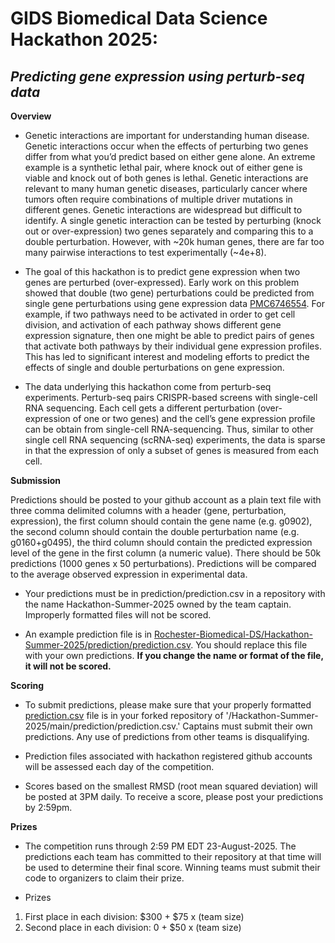 
# **GIDS Biomedical Data Science Hackathon 2025:** 
## _Predicting gene expression using perturb-seq data_ 

**Overview**

- Genetic interactions are important for understanding human disease. Genetic interactions occur when the effects of perturbing two genes differ from what you’d predict based on either gene alone. An extreme example is a synthetic lethal pair, where knock out of either gene is viable and knock out of both genes is lethal. Genetic interactions are relevant to many human genetic diseases, particularly cancer where tumors often require combinations of multiple driver mutations in different genes. Genetic interactions are widespread but difficult to identify. A single genetic interaction can be tested by perturbing (knock out or over-expression) two genes separately and comparing this to a double perturbation. However, with ~20k human genes, there are far too many pairwise interactions to test experimentally (~4e+8).

- The goal of this hackathon is to predict gene expression when two genes are perturbed (over-expressed). Early work on this problem showed that double (two gene) perturbations could be predicted from single gene perturbations using gene expression data [PMC6746554](https://pubmed.ncbi.nlm.nih.gov/31395745/). For example, if two pathways need to be activated in order to get cell division, and activation of each pathway shows different gene expression signature, then one might be able to predict pairs of genes that activate both pathways by their individual gene expression profiles. This has led to significant interest and modeling efforts to predict the effects of single and double perturbations on gene expression.

- The data underlying this hackathon come from perturb-seq experiments. Perturb-seq pairs CRISPR-based screens with single-cell RNA sequencing. Each cell gets a different perturbation (over-expression of one or two genes) and the cell’s gene expression profile can be obtain from single-cell RNA-sequencing. Thus, similar to other single cell RNA sequencing (scRNA-seq) experiments, the data is sparse in that the expression of only a subset of genes is measured from each cell.


**Submission**

Predictions should be posted to your github account as a plain text file with three comma delimited columns with a header (gene, perturbation, expression), the first column should contain the gene name (e.g. g0902), the second column should contain the double perturbation name (e.g. g0160+g0495), the third column should contain the predicted expression level of the gene in the first column (a numeric value). There should be 50k predictions (1000 genes x 50 perturbations). Predictions will be compared to the average observed expression in experimental data. 

- Your predictions must be in prediction/prediction.csv in a repository with the name Hackathon-Summer-2025 owned by the team captain. Improperly formatted files will not be scored. 

- An example prediction file is in [Rochester-Biomedical-DS/Hackathon-Summer-2025/prediction/prediction.csv]((prediction/prediction.csv)). You should replace this file with your own predictions. **If you change the name or format of the file, it will not be scored.**

**Scoring**

- To submit predictions, please make sure that your properly formatted [prediction.csv](prediction/prediction.csv) file is in your forked repository of '/Hackathon-Summer-2025/main/prediction/prediction.csv.' Captains must submit their own predictions. Any use of predictions from other teams is disqualifying.  

- Prediction files associated with hackathon registered github accounts will be assessed each day of the competition. 

- Scores based on the smallest RMSD (root mean squared deviation) will be posted at 3PM daily. To receive a score, please post your predictions by 2:59pm. 

**Prizes**
- The competition runs through 2:59 PM EDT 23-August-2025.  The predictions each team has committed to their repository at that time will be used to determine their final score. Winning teams must submit their code to organizers to claim their prize. 

- Prizes
1.  First place in each division: $300 + $75 x (team size)
2.  Second place in each division: 0 + $50 x (team size)

